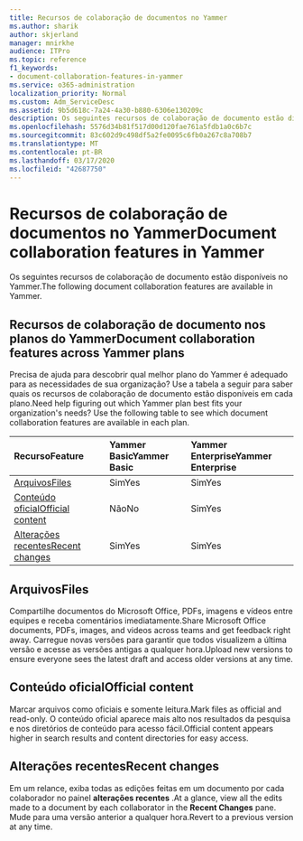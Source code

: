 ```yaml
---
title: Recursos de colaboração de documentos no Yammer
ms.author: sharik
author: skjerland
manager: mnirkhe
audience: ITPro
ms.topic: reference
f1_keywords:
- document-collaboration-features-in-yammer
ms.service: o365-administration
localization_priority: Normal
ms.custom: Adm_ServiceDesc
ms.assetid: 9b5d618c-7a24-4a30-b880-6306e130209c
description: Os seguintes recursos de colaboração de documento estão disponíveis no Yammer.
ms.openlocfilehash: 5576d34b81f517d00d120fae761a5fdb1a0c6b7c
ms.sourcegitcommit: 83c602d9c498df5a2fe0095c6fb0a267c8a708b7
ms.translationtype: MT
ms.contentlocale: pt-BR
ms.lasthandoff: 03/17/2020
ms.locfileid: "42687750"
---
```

# <a name="document-collaboration-features-in-yammer"></a><span data-ttu-id="b6e32-103">Recursos de colaboração de documentos no Yammer</span><span class="sxs-lookup"><span data-stu-id="b6e32-103">Document collaboration features in Yammer</span></span>

<span data-ttu-id="b6e32-104">Os seguintes recursos de colaboração de documento estão disponíveis no Yammer.</span><span class="sxs-lookup"><span data-stu-id="b6e32-104">The following document collaboration features are available in Yammer.</span></span>
  
## <a name="document-collaboration-features-across-yammer-plans"></a><span data-ttu-id="b6e32-105">Recursos de colaboração de documento nos planos do Yammer</span><span class="sxs-lookup"><span data-stu-id="b6e32-105">Document collaboration features across Yammer plans</span></span>

<span data-ttu-id="b6e32-p101">Precisa de ajuda para descobrir qual melhor plano do Yammer é adequado para as necessidades de sua organização? Use a tabela a seguir para saber quais os recursos de colaboração de documento estão disponíveis em cada plano.</span><span class="sxs-lookup"><span data-stu-id="b6e32-p101">Need help figuring out which Yammer plan best fits your organization's needs? Use the following table to see which document collaboration features are available in each plan.</span></span>
  
|<span data-ttu-id="b6e32-108">**Recurso**</span><span class="sxs-lookup"><span data-stu-id="b6e32-108">**Feature**</span></span>|<span data-ttu-id="b6e32-109">**Yammer Basic**</span><span class="sxs-lookup"><span data-stu-id="b6e32-109">**Yammer Basic**</span></span>|<span data-ttu-id="b6e32-110">**Yammer Enterprise**</span><span class="sxs-lookup"><span data-stu-id="b6e32-110">**Yammer Enterprise**</span></span>|
|:-----|:-----|:-----|
|[<span data-ttu-id="b6e32-111">Arquivos</span><span class="sxs-lookup"><span data-stu-id="b6e32-111">Files</span></span>](document-collaboration-features-in-yammer.md#files) <br/> |<span data-ttu-id="b6e32-112">Sim</span><span class="sxs-lookup"><span data-stu-id="b6e32-112">Yes</span></span>  <br/> |<span data-ttu-id="b6e32-113">Sim</span><span class="sxs-lookup"><span data-stu-id="b6e32-113">Yes</span></span>  <br/> |
|[<span data-ttu-id="b6e32-114">Conteúdo oficial</span><span class="sxs-lookup"><span data-stu-id="b6e32-114">Official content</span></span>](document-collaboration-features-in-yammer.md#official-content) <br/> |<span data-ttu-id="b6e32-115">Não</span><span class="sxs-lookup"><span data-stu-id="b6e32-115">No</span></span>  <br/> |<span data-ttu-id="b6e32-116">Sim</span><span class="sxs-lookup"><span data-stu-id="b6e32-116">Yes</span></span>  <br/> |
|[<span data-ttu-id="b6e32-117">Alterações recentes</span><span class="sxs-lookup"><span data-stu-id="b6e32-117">Recent changes</span></span>](document-collaboration-features-in-yammer.md#recent-changes) <br/> |<span data-ttu-id="b6e32-118">Sim</span><span class="sxs-lookup"><span data-stu-id="b6e32-118">Yes</span></span>  <br/> |<span data-ttu-id="b6e32-119">Sim</span><span class="sxs-lookup"><span data-stu-id="b6e32-119">Yes</span></span>  <br/> |

## <a name="files"></a><span data-ttu-id="b6e32-120">Arquivos</span><span class="sxs-lookup"><span data-stu-id="b6e32-120">Files</span></span>

<span data-ttu-id="b6e32-121">Compartilhe documentos do Microsoft Office, PDFs, imagens e vídeos entre equipes e receba comentários imediatamente.</span><span class="sxs-lookup"><span data-stu-id="b6e32-121">Share Microsoft Office documents, PDFs, images, and videos across teams and get feedback right away.</span></span> <span data-ttu-id="b6e32-122">Carregue novas versões para garantir que todos visualizem a última versão e acesse as versões antigas a qualquer hora.</span><span class="sxs-lookup"><span data-stu-id="b6e32-122">Upload new versions to ensure everyone sees the latest draft and access older versions at any time.</span></span>
  
## <a name="official-content"></a><span data-ttu-id="b6e32-123">Conteúdo oficial</span><span class="sxs-lookup"><span data-stu-id="b6e32-123">Official content</span></span>

<span data-ttu-id="b6e32-124">Marcar arquivos como oficiais e somente leitura.</span><span class="sxs-lookup"><span data-stu-id="b6e32-124">Mark files as official and read-only.</span></span> <span data-ttu-id="b6e32-125">O conteúdo oficial aparece mais alto nos resultados da pesquisa e nos diretórios de conteúdo para acesso fácil.</span><span class="sxs-lookup"><span data-stu-id="b6e32-125">Official content appears higher in search results and content directories for easy access.</span></span>

## <a name="recent-changes"></a><span data-ttu-id="b6e32-126">Alterações recentes</span><span class="sxs-lookup"><span data-stu-id="b6e32-126">Recent changes</span></span>

<span data-ttu-id="b6e32-127">Em um relance, exiba todas as edições feitas em um documento por cada colaborador no painel **alterações recentes** .</span><span class="sxs-lookup"><span data-stu-id="b6e32-127">At a glance, view all the edits made to a document by each collaborator in the **Recent Changes** pane.</span></span> <span data-ttu-id="b6e32-128">Mude para uma versão anterior a qualquer hora.</span><span class="sxs-lookup"><span data-stu-id="b6e32-128">Revert to a previous version at any time.</span></span>
  
